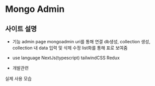 # Mongo Admin
## 사이트 설명
- 기능
admin page mongoadmin uri를 통해 연결 db생성, collection 생성, collection 내 data 입력 및 삭제 수정 list화를 통해 표로 보여줌   

- use language
NextJs(typescript) tailwindCSS Redux

- 개발관련


실제 사용 모습